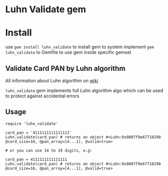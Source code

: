 # Luhn Validate gem

# Install

use `gem install luhn_validate` to install gem to system
implement `gem luhn_validate` to Gemfile to use gem inside specific gemset

## Validate Card PAN by Luhn algorithm

All information about Luhn algorithm on [wiki](https://en.wikipedia.org/wiki/Luhn_algorithm)

`luhn_validate` gem implements full Luhn algorithm algo which can be used to protect against accidental errors

## Usage

```
require 'luhn_validate'

card_pan = '4111111111111111'
Luhn.validate(card_pan) # returns an object #<Luhn:0x0007f9e67718290 @card_size=16, @pan_array=[4...1], @valid=true>

# or you can use 14 to 19 digits, e.g:

card_pan = 4111111111111111
Luhn.validate(card_pan) # returns an object #<Luhn:0x0007f9e67718290 @card_size=16, @pan_array=[4...1], @valid=true>
```
